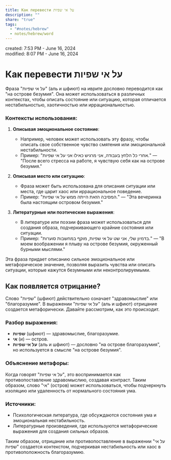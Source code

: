 ```yaml
---  
title: Как перевести על אי שפיות  
description: ""  
share: "true"  
tags:  
  - "#notes/hebrew"  
  - notes/hebrew/word  
---  
```

created: 7:53 PM - June 16, 2024  
modified: 8:07 PM - June 16, 2024  
  
# Как перевести על אי שפיות  
  
Фраза "על אי שפיות" (аль и шфиют) на иврите дословно переводится как "на острове безумия". Она может использоваться в различных контекстах, чтобы описать состояние или ситуацию, которая отличается нестабильностью, хаотичностью или иррациональностью.   
  
### Контексты использования:  
  
1. **Описывая эмоциональное состояние**:  
   - Например, человек может использовать эту фразу, чтобы описать свое собственное чувство смятения или эмоциональной нестабильности.  
   - Пример: "אחרי כל הלחץ בעבודה, אני מרגיש כאילו אני על אי שפיות." — "После всего стресса на работе, я чувствую себя как на острове безумия."  
  
2. **Описывая место или ситуацию**:  
   - Фраза может быть использована для описания ситуации или места, где царит хаос или иррациональное поведение.  
   - Пример: "המסיבה הזאת הייתה ממש על אי שפיות." — "Эта вечеринка была настоящим островом безумия."  
  
3. **Литературные или поэтические выражения**:  
   - В литературе или поэзии фраза может использоваться для создания образа, подчеркивающего крайние состояния или ситуации.  
   - Пример: "בדמיון שלי, אני שט על אי שפיות, מוקף במחשבות סוערות." — "В моем воображении я плыву на острове безумия, окруженный бурными мыслями."  
  
Эта фраза придает описанию сильное эмоциональное или метафорическое значение, позволяя выразить чувства или описать ситуации, которые кажутся безумными или неконтролируемыми.  
  
  
  
##  Как появляется отрицание?  
  
Слово "שפיות" (шфиют) действительно означает "здравомыслие" или "благоразумие". В выражении "על אי שפיות" (аль и шфиют) отрицание создается метафорически. Давайте рассмотрим, как это происходит.  
  
### Разбор выражения:  
- **שפיות** (шфиют) — здравомыслие, благоразумие.  
- **אי** (и) — остров.  
- **על אי שפיות** (аль и шфиют) — дословно "на острове благоразумия", но используется в смысле "на острове безумия".  
  
### Объяснение метафоры:  
  
Когда говорят "על אי שפיות", это воспринимается как противопоставление здравомыслию, создавая контраст. Таким образом, слово "אי" (остров) может использоваться, чтобы подчеркнуть изоляцию или удаленность от нормального состояния ума.  
### Источники:  
- Психологическая литература, где обсуждаются состояния ума и эмоциональная нестабильность.  
- Литературные произведения, где используются метафорические выражения для создания сильных образов.  
  
Таким образом, отрицание или противопоставление в выражении "על אי שפיות" создается контекстом, подчеркивая нестабильность или хаос в противоположность благоразумию.  
